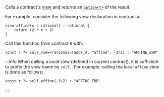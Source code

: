 Calls a contract's [view](/docs/reference/declarations/view) and returns an [`option<T>`](/docs/reference/types#option<T>) of the result.

For example, consider the following view declaration in contract `A`:
```archetype
view affine(x : rational) : rational {
    return (2 * x + 3)
}
```

Call this function from contract `B` with:
```archetype
const r ?= call_view<rational>(addr_A, "affine", -3/2) : "AFFINE_ERR"
```

:::info
When calling a *local* view (defined in current contract), it is sufficient to prefix the view name by `self.`. For example, calling the local `affine` view is done as follows:

```archetype
const r ?= self.affine(-3/2) : "AFFINE_ERR"
```

:::
